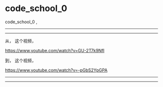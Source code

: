 # code_school_0
code_school_0 , 




<hr>

<hr>



从， 这个视频，

https://www.youtube.com/watch?v=GU-2T7k9NfI




到， 这个视频，

https://www.youtube.com/watch?v=-pGbS2YpGPA


<hr>


<hr>
